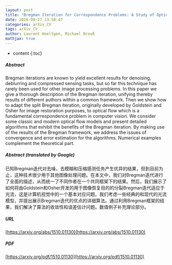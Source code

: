 ```yaml
---
layout: post
title: "Bregman Iteration for Correspondence Problems: A Study of Optical Flow"
date: 2016-09-27 13:58:47
categories: arXiv_CV
tags: arXiv_CV
author: Laurent Hoeltgen, Michael Breuß
mathjax: true
---
```


* content
{:toc}

##### Abstract
Bregman iterations are known to yield excellent results for denoising, deblurring and compressed sensing tasks, but so far this technique has rarely been used for other image processing problems. In this paper we give a thorough description of the Bregman iteration, unifying thereby results of different authors within a common framework. Then we show how to adapt the split Bregman iteration, originally developed by Goldstein and Osher for image restoration purposes, to optical flow which is a fundamental correspondence problem in computer vision. We consider some classic and modern optical flow models and present detailed algorithms that exhibit the benefits of the Bregman iteration. By making use of the results of the Bregman framework, we address the issues of convergence and error estimation for the algorithms. Numerical examples complement the theoretical part.

##### Abstract (translated by Google)
已知Bregman迭代对去噪，去模糊和压缩感测任务产生优异的结果，但到目前为止，这种技术很少用于其他图像处理问题。在本文中，我们对Bregman迭代进行了全面的描述，从而统一了不同作者在一个共同框架下的结果。然后，我们展示了如何将由Goldstein和Osher开发的用于图像恢复目的的分裂Bregman迭代适应于光流，这是计算机视觉中的一个基本对应问题。我们考虑一些经典的和现代的光流模型，并提出展示Bregman迭代的优点的详细算法。通过利用Bregman框架的结果，我们解决了算法的收敛性和误差估计问题。数值例子补充理论部分。

##### URL
[https://arxiv.org/abs/1510.01130](https://arxiv.org/abs/1510.01130)

##### PDF
[https://arxiv.org/pdf/1510.01130](https://arxiv.org/pdf/1510.01130)

